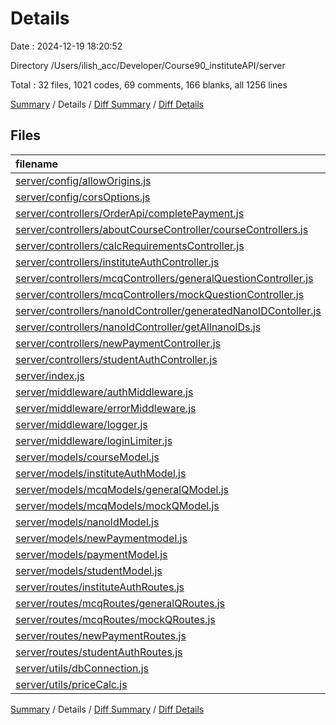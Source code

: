 # Details

Date : 2024-12-19 18:20:52

Directory /Users/ilish_acc/Developer/Course90_instituteAPI/server

Total : 32 files,  1021 codes, 69 comments, 166 blanks, all 1256 lines

[Summary](results.md) / Details / [Diff Summary](diff.md) / [Diff Details](diff-details.md)

## Files
| filename | language | code | comment | blank | total |
| :--- | :--- | ---: | ---: | ---: | ---: |
| [server/config/allowOrigins.js](/server/config/allowOrigins.js) | JavaScript | 16 | 0 | 1 | 17 |
| [server/config/corsOptions.js](/server/config/corsOptions.js) | JavaScript | 13 | 0 | 3 | 16 |
| [server/controllers/OrderApi/completePayment.js](/server/controllers/OrderApi/completePayment.js) | JavaScript | 13 | 2 | 5 | 20 |
| [server/controllers/aboutCourseController/courseControllers.js](/server/controllers/aboutCourseController/courseControllers.js) | JavaScript | 116 | 19 | 28 | 163 |
| [server/controllers/calcRequirementsController.js](/server/controllers/calcRequirementsController.js) | JavaScript | 24 | 4 | 3 | 31 |
| [server/controllers/instituteAuthController.js](/server/controllers/instituteAuthController.js) | JavaScript | 107 | 9 | 15 | 131 |
| [server/controllers/mcqControllers/generalQuestionController.js](/server/controllers/mcqControllers/generalQuestionController.js) | JavaScript | 63 | 1 | 6 | 70 |
| [server/controllers/mcqControllers/mockQuestionController.js](/server/controllers/mcqControllers/mockQuestionController.js) | JavaScript | 64 | 2 | 5 | 71 |
| [server/controllers/nanoIdController/generatedNanoIDContoller.js](/server/controllers/nanoIdController/generatedNanoIDContoller.js) | JavaScript | 39 | 3 | 4 | 46 |
| [server/controllers/nanoIdController/getAllnanoIDs.js](/server/controllers/nanoIdController/getAllnanoIDs.js) | JavaScript | 7 | 0 | 3 | 10 |
| [server/controllers/newPaymentController.js](/server/controllers/newPaymentController.js) | JavaScript | 61 | 3 | 10 | 74 |
| [server/controllers/studentAuthController.js](/server/controllers/studentAuthController.js) | JavaScript | 15 | 2 | 4 | 21 |
| [server/index.js](/server/index.js) | JavaScript | 27 | 1 | 8 | 36 |
| [server/middleware/authMiddleware.js](/server/middleware/authMiddleware.js) | JavaScript | 45 | 6 | 12 | 63 |
| [server/middleware/errorMiddleware.js](/server/middleware/errorMiddleware.js) | JavaScript | 18 | 0 | 3 | 21 |
| [server/middleware/logger.js](/server/middleware/logger.js) | JavaScript | 0 | 0 | 1 | 1 |
| [server/middleware/loginLimiter.js](/server/middleware/loginLimiter.js) | JavaScript | 1 | 0 | 1 | 2 |
| [server/models/courseModel.js](/server/models/courseModel.js) | JavaScript | 14 | 0 | 3 | 17 |
| [server/models/instituteAuthModel.js](/server/models/instituteAuthModel.js) | JavaScript | 29 | 0 | 2 | 31 |
| [server/models/mcqModels/generalQModel.js](/server/models/mcqModels/generalQModel.js) | JavaScript | 45 | 1 | 5 | 51 |
| [server/models/mcqModels/mockQModel.js](/server/models/mcqModels/mockQModel.js) | JavaScript | 51 | 0 | 4 | 55 |
| [server/models/nanoIdModel.js](/server/models/nanoIdModel.js) | JavaScript | 43 | 0 | 3 | 46 |
| [server/models/newPaymentmodel.js](/server/models/newPaymentmodel.js) | JavaScript | 53 | 0 | 3 | 56 |
| [server/models/paymentModel.js](/server/models/paymentModel.js) | JavaScript | 31 | 5 | 3 | 39 |
| [server/models/studentModel.js](/server/models/studentModel.js) | JavaScript | 8 | 0 | 3 | 11 |
| [server/routes/instituteAuthRoutes.js](/server/routes/instituteAuthRoutes.js) | JavaScript | 26 | 7 | 5 | 38 |
| [server/routes/mcqRoutes/generalQRoutes.js](/server/routes/mcqRoutes/generalQRoutes.js) | JavaScript | 20 | 2 | 5 | 27 |
| [server/routes/mcqRoutes/mockQRoutes.js](/server/routes/mcqRoutes/mockQRoutes.js) | JavaScript | 20 | 1 | 4 | 25 |
| [server/routes/newPaymentRoutes.js](/server/routes/newPaymentRoutes.js) | JavaScript | 16 | 0 | 4 | 20 |
| [server/routes/studentAuthRoutes.js](/server/routes/studentAuthRoutes.js) | JavaScript | 5 | 0 | 3 | 8 |
| [server/utils/dbConnection.js](/server/utils/dbConnection.js) | JavaScript | 14 | 0 | 4 | 18 |
| [server/utils/priceCalc.js](/server/utils/priceCalc.js) | JavaScript | 17 | 1 | 3 | 21 |

[Summary](results.md) / Details / [Diff Summary](diff.md) / [Diff Details](diff-details.md)